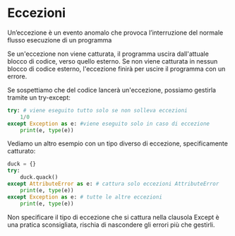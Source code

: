 # Eccezioni 

Un’eccezione è un evento anomalo che provoca l’interruzione del normale flusso esecuzione di un programma

Se un'eccezione non viene catturata, il programma uscira dall'attuale blocco di codice, verso quello esterno. Se non viene catturata in nessun blocco di codice esterno, l'eccezione finirà per uscire il programma con un errore.


Se sospettiamo che del codice lancerà un'eccezione, possiamo gestirla tramite un try-except:

```python
try: # viene eseguito tutto solo se non solleva eccezioni
    1/0
except Exception as e: #viene eseguito solo in caso di eccezione
    print(e, type(e))
```

Vediamo un altro esempio con un tipo diverso di eccezione, 
specificamente catturato:

```python
duck = {}
try:
    duck.quack()
except AttributeError as e: # cattura solo eccezioni AttributeError
    print(e, type(e))
except Exception as e: # tutte le altre eccezioni
    print(e, type(e))
```


Non specificare il tipo di eccezione che si cattura nella clausola Except è una pratica sconsigliata, rischia di nascondere gli errori più che gestirli.




<!-- 
TODO: mettilo nel capitolo delle classi
# 
# Duck Typing: come altri linguaggi di scripting, Python esegue un metodo
# su un oggetto "se ne trova uno con lo stesso nome". Se invece quel nome 
# non viene trovato su un dato oggetto, viene sollevata un'eccezione 
# in runtime, al momento della chiamata, e non prima.
# 
# "If it looks like a duck, and it quacks like a duck, it's a duck".
#
#

 -->
